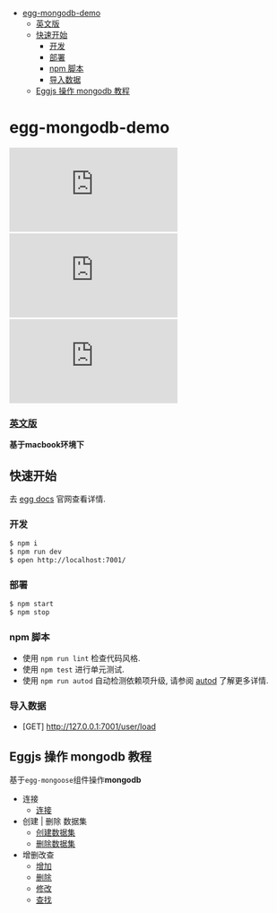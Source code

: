 - [egg-mongodb-demo](#egg-mongodb-demo)
    + [英文版](#%E8%8B%B1%E6%96%87%E7%89%88)
  * [快速开始](#%E5%BF%AB%E9%80%9F%E5%BC%80%E5%A7%8B)
    + [开发](#%E5%BC%80%E5%8F%91)
    + [部署](#%E9%83%A8%E7%BD%B2)
    + [npm 脚本](#npm-%E8%84%9A%E6%9C%AC)
    + [导入数据](#%E5%AF%BC%E5%85%A5%E6%95%B0%E6%8D%AE)
  * [Eggjs 操作 mongodb 教程](#eggjs-%E6%93%8D%E4%BD%9C-mongodb-%E6%95%99%E7%A8%8B)

# egg-mongodb-demo

[![egg](https://tool.lu/shield/ajax.html?color=%234C1&subject=doc&status=eggjs)](https://eggjs.org/zh-cn/tutorials/index.html) &emsp;&emsp;
[![mongodb](https://tool.lu/shield/ajax.html?color=%2397CA00&subject=official&status=mongoDB)](https://www.mongodb.com/) &emsp;&emsp;
[![mongoose](https://tool.lu/shield/ajax.html?color=%23A4A61D&subject=github&status=egg-mongoose)](https://github.com/eggjs/egg-mongoose)

### [英文版](./README.md)

**基于macbook环境下**

## 快速开始

<!-- add docs here for user -->

去 [egg docs][egg] 官网查看详情.

### 开发

```bash
$ npm i
$ npm run dev
$ open http://localhost:7001/
```

### 部署

```bash
$ npm start
$ npm stop
```

### npm 脚本

- 使用 `npm run lint` 检查代码风格.
- 使用 `npm test` 进行单元测试.
- 使用 `npm run autod` 自动检测依赖项升级, 请参阅 [autod](https://www.npmjs.com/package/autod) 了解更多详情.

### 导入数据

- [GET] http://127.0.0.1:7001/user/load

[egg]: https://eggjs.org

## Eggjs 操作 mongodb 教程

基于`egg-mongoose`组件操作**mongodb**
+ 连接
    + [连接](doc/basics/connect.md)
+ 创建 | 删除 数据集
    + [创建数据集](doc/basics/createDB.md)
    + [删除数据集](doc/basics/dropDB.md)
+ 增删改查
    + [增加](doc/basics/create.md)
    + [删除](doc/basics/delete.md)
    + [修改](doc/basics/update.md)
    + [查找](doc/basics/find.md)
